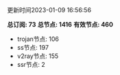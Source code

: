 更新时间2023-01-09 16:56:56

**总订阅: 73**
**总节点: 1416**
**有效节点: 460**
- trojan节点: 106
- ss节点: 197
- v2ray节点: 155
- ssr节点: 2

